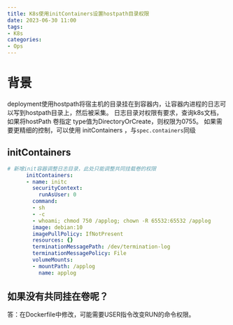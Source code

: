 ```yaml
---
title: K8s使用initContainers设置hostpath目录权限
date: 2023-06-30 11:00
tags: 
- K8s
categories:
- Ops
---
```


# 背景
deployment使用hostpath将宿主机的目录挂在到容器内，让容器内进程的日志可以写到hostpath目录上，然后被采集。
日志目录对权限有要求，查询k8s文档，如果将hostPath 卷指定 type值为DirectoryOrCreate，则权限为0755。
如果需要更精细的控制，可以使用 initContainers ，与`spec.containers`同级

## initContainers
```yaml
# 新增init容器调整日志目录，此处只能调整共同挂载卷的权限
      initContainers:
      - name: initc
        securityContext:
          runAsUser: 0
        command:
        - sh
        - -c
        - whoami; chmod 750 /applog; chown -R 65532:65532 /applog
        image: debian:10
        imagePullPolicy: IfNotPresent
        resources: {}
        terminationMessagePath: /dev/termination-log
        terminationMessagePolicy: File
        volumeMounts:
        - mountPath: /applog
          name: applog
```
## 如果没有共同挂在卷呢？
答：在Dockerfile中修改，可能需要USER指令改变RUN的命令权限。